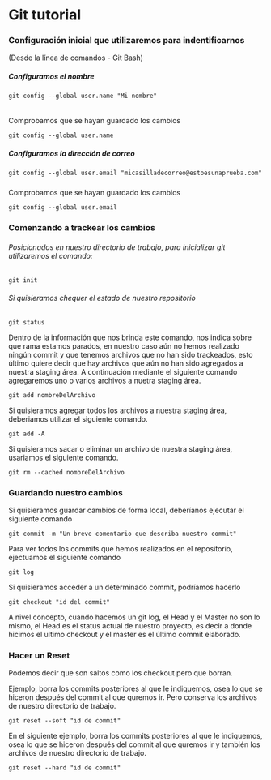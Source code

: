# Git tutorial

### Configuración inicial que utilizaremos para indentificarnos
(Desde la línea de comandos - Git Bash)

##### Configuramos el nombre

```
git config --global user.name "Mi nombre"
```

######
Comprobamos que se hayan guardado los cambios

```
git config --global user.name
```

##### Configuramos la dirección de correo

```
git config --global user.email "micasilladecorreo@estoesunaprueba.com"
```

#####
Comprobamos que se hayan guardado los cambios

```
git config --global user.email
```

### Comenzando a trackear los cambios

###### Posicionados en nuestro directorio de trabajo, para inicializar git utilizaremos el  comando:

```
git init
```

###### Si quisieramos chequer el estado de nuestro repositorio

```
git status
```

Dentro de la información que nos brinda este comando, nos indica sobre que rama estamos parados, en nuestro caso aún no hemos realizado ningún commit y que tenemos archivos que no han sido trackeados, esto último quiere decir que hay archivos que aún no han sido agregados a nuestra staging área. A continuación mediante el siguiente comando agregaremos uno o varios archivos a nuetra staging área.

```
git add nombreDelArchivo
```

Si quisieramos agregar todos los archivos a nuestra staging área, deberiamos utilizar el siguiente comando.

```
git add -A
```

Si quisieramos sacar o eliminar  un archivo de nuestra staging área, usariamos el siguiente comando.

```
git rm --cached nombreDelArchivo
```

### Guardando nuestro cambios

Si quisieramos guardar cambios de forma local, deberíanos ejecutar el siguiente comando


```
git commit -m "Un breve comentario que describa nuestro commit"
```

Para ver todos los commits que hemos realizados en el repositorio, ejectuamos el siguiente comando


```
git log
```

Si quisieramos acceder a un determinado commit, podríamos hacerlo 

```
git checkout "id del commit"
```

A nivel concepto, cuando hacemos un git log, el Head y el Master no son lo mismo, el Head es el status actual de nuestro proyecto, es decir a donde hicimos el ultimo checkout y el master es el último commit elaborado.

### Hacer un Reset

Podemos decir que son saltos como los checkout pero que borran.

Ejemplo, borra los commits posteriores al que le indiquemos, osea lo que se hiceron después del commit al que quremos ir. Pero conserva los archivos de nuestro directorio de trabajo.

```
git reset --soft "id de commit"
```

En el siguiente ejemplo, borra los commits posteriores al que le indiquemos, osea lo que se hiceron después del commit al que quremos ir y también los archivos de nuestro directorio de trabajo.

```
git reset --hard "id de commit"
```

